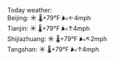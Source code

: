 Today weather:  
Beijing: ☀️ 🌡️+79°F 🌬️←4mph  
Tianjin: ☀️ 🌡️+79°F 🌬️↑4mph  
Shijiazhuang: ☀️ 🌡️+79°F 🌬️↖2mph  
Tangshan: ☀️ 🌡️+79°F 🌬️↑4mph  
